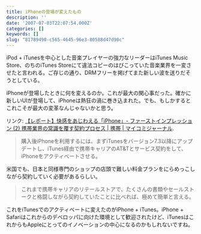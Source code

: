 ```yaml
---
title: iPhoneの登場が変えたもの
description: ''
date: '2007-07-03T22:07:54.000Z'
categories: []
keywords: []
slug: "81789490-c565-4645-96e3-80588d47d98c"
---
```

iPod + iTunesを中心とした音楽プレイヤーの強力なリーダーはiTunes Music Store、のちのiTunes Storeにて違法コピーのはびこっていた音楽業界を一変させたと言われる。ご存じの通り、DRMフリーを掲げてまた新しい波を送りだそうとしている。

iPhoneが登場したときに何を変えるのか。これが最大の関心事だった。確かに新しいUIが登場して、iPhoneは熱狂の渦に巻き込まれた。でも、もしかするとこれこそが最大の変革なんじゃないかと思う。

リンク: [【レポート】快感をあじわえる「iPhone」- ファーストインプレッション (2) 携帯業界の常識を覆す契約プロセス | 携帯 | マイコミジャーナル](http://journal.mycom.co.jp/articles/2007/07/01/iphone2/001.html "【レポート】快感をあじわえる「iPhone」- ファーストインプレッション (2) 携帯業界の常識を覆す契約プロセス | 携帯 | マイコミジャーナル").

> 購入後iPhoneを利用するには、まずiTunesをバージョン7.3以降にアップデートし、iTunes経由で携帯キャリアのAT&Tとサービス契約をして、iPhoneをアクティべートさせる。

米国でも、日本と同様専門のショップの店頭で難しい料金プランをにらめっこしながら契約していく必要があるらしい。

> これまで携帯キャリアのリテールストアで、たくさんの書類やセールストークと格闘しながら契約していたことに比べれば、極めて簡単と言える。

これをiTunesでのアクティベートに変えたのがiPhone + iTunes。iPhone + Safariはこれからのデベロッパに向けた環境として歓迎されたけど、iTunesはこれからもAppleにとってのイノベーションの中心になるのかもしれないですね。